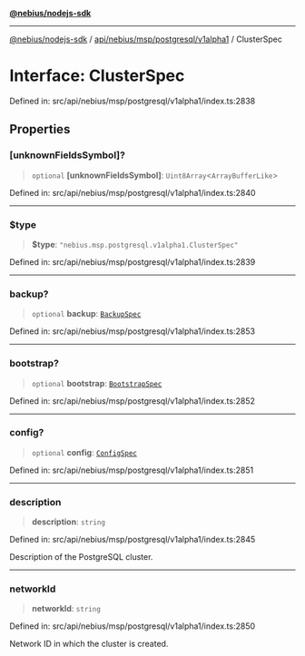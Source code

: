 [**@nebius/nodejs-sdk**](../../../../../../README.md)

---

[@nebius/nodejs-sdk](../../../../../../README.md) / [api/nebius/msp/postgresql/v1alpha1](../README.md) / ClusterSpec

# Interface: ClusterSpec

Defined in: src/api/nebius/msp/postgresql/v1alpha1/index.ts:2838

## Properties

### \[unknownFieldsSymbol\]?

> `optional` **\[unknownFieldsSymbol\]**: `Uint8Array`\<`ArrayBufferLike`\>

Defined in: src/api/nebius/msp/postgresql/v1alpha1/index.ts:2840

---

### $type

> **$type**: `"nebius.msp.postgresql.v1alpha1.ClusterSpec"`

Defined in: src/api/nebius/msp/postgresql/v1alpha1/index.ts:2839

---

### backup?

> `optional` **backup**: [`BackupSpec`](BackupSpec.md)

Defined in: src/api/nebius/msp/postgresql/v1alpha1/index.ts:2853

---

### bootstrap?

> `optional` **bootstrap**: [`BootstrapSpec`](BootstrapSpec.md)

Defined in: src/api/nebius/msp/postgresql/v1alpha1/index.ts:2852

---

### config?

> `optional` **config**: [`ConfigSpec`](ConfigSpec.md)

Defined in: src/api/nebius/msp/postgresql/v1alpha1/index.ts:2851

---

### description

> **description**: `string`

Defined in: src/api/nebius/msp/postgresql/v1alpha1/index.ts:2845

Description of the PostgreSQL cluster.

---

### networkId

> **networkId**: `string`

Defined in: src/api/nebius/msp/postgresql/v1alpha1/index.ts:2850

Network ID in which the cluster is created.
